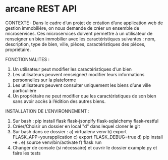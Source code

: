 # arcane REST API 

CONTEXTE :
Dans le cadre d’un projet de création d’une application web de gestion immobilière, on nous demande de créer un ensemble de microservices. Ces microservices doivent permettre à un utilisateur de renseigner un bien immobilier avec les caractéristiques suivantes : nom, description, type de bien, ville, pièces, caractéristiques des pièces, propriétaire.


FONCTIONNALITES : 

  1) Un utilisateur peut modifier les caractéristiques d’un bien 
  2) Les utilisateurs peuvent renseigner/ modifier leurs informations personnelles sur la plateforme
  3) Les utilisateurs peuvent consulter uniquement les biens d’une ville particulière
  4) Un propriétaire ne peut modifier que les caractéristiques de son bien sans avoir accès à l’édition des autres biens.
  
  
INSTALLATION DE L'ENVIRONNEMENT : 

  1) Sur bash : pip install flask flask-jsonpify flask-sqlalchemy flask-restful
  2) Créer/Choisir un dossier en local "d" dans lequel cloner le git 
  3) Sur bash dans ce dossier : 
       a) virtualenv venv
       b) export FLASK_APP=yourapplication
       c) export FLASK_DEBUG=true
       d) pip install -e .
       e) source venv/bin/activate 
       f) flask run
  4) Changer de console (si nécessaire) et ouvrir le dossier example.py et faire les tests 
